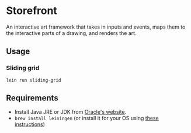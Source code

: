 # Storefront

An interactive art framework that takes in inputs and events, maps them to the
interactive parts of a drawing, and renders the art.

## Usage

### Sliding grid

`lein run sliding-grid`

## Requirements

- Install Java JRE or JDK from [Oracle's website](http://www.oracle.com/technetwork/java/javase/downloads/index.html).
- `brew install leiningen` (or install it for your OS using [these instructions](http://leiningen.org/))
